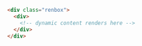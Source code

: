 
```html label="Structure"
<div class="renbox">
  <div>
    <!-- dynamic content renders here -->
  </div>
</div>
```
